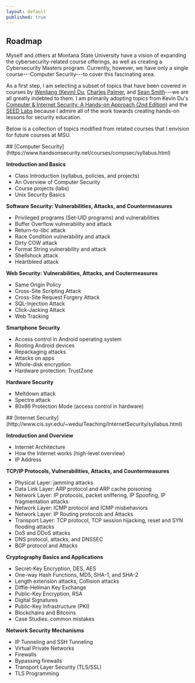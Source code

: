 ```yaml
---
layout: default
published: true
---
```


## Roadmap

Myself and others at Montana State University have a vision of expanding the cybersecurity-related course offerings,
  as well as creating a Cybersecurity Masters program.
Currently, however, we have only a single course---Computer Security---to cover this fascinating area.

As a first step, I am selecting a subset of topics that have been covered in courses by
  [Wenliang (Kevin) Du](http://www.cis.syr.edu/~wedu/),
  [Charles Palmer](https://www.cs.dartmouth.edu/~ccpalmer/), and
  [Sean Smith](https://cs.dartmouth.edu/~sws/)---we are all greatly indebted to them.
I am primarily adopting topics from Kevin Du's [Computer & Internet Security: A Hands-on Approach (2nd Edition)](https://www.handsonsecurity.net) and the [SEED Labs](https://seedsecuritylabs.org)
  because I admire all of the work towards creating hands-on lessons for security education.

Below is a collection of topics modified from related courses that I envision for future courses at MSU.

<!-- Row 1 -->
<div class="row">

<div class="col-md-6 order-1 mt-3" markdown="1">
## [Computer Security](https://www.handsonsecurity.net/courses/compsec/syllabus.html)

**Introduction and Basics**
- Class Introduction (syllabus, policies, and projects)
- An Overview of Computer Security
- Course projects (labs)
- Unix Security Basics

**Software Security: Vulnerabilities, Attacks, and Countermeasures**
- Privileged programs (Set-UID programs) and vulnerabilities
- Buffer Overflow vulnerability and attack
- Return-to-libc attack
- Race Condition vulnerability and attack
- Dirty COW attack
- Format String vulnerability and attack
- Shellshock attack
- Heartbleed attack

**Web Security: Vulnerabilities, Attacks, and Coutermeasures**
- Same Origin Policy
- Cross-Site Scripting Attack
- Cross-Site Request Forgery Attack
- SQL-Injection Attack
- Click-Jacking Attack
- Web Tracking

**Smartphone Security**
- Access control in Android operating system
- Rooting Android devices
- Repackaging attacks
- Attacks on apps
- Whole-disk encryption
- Hardware protection: TrustZone

**Hardware Security**
- Meltdown attack
- Spectre attack
- 80x86 Protection Mode (access control in hardware)
</div>

<div class="col-md-6 order-2 mt-3" markdown="1">
## [Internet Security](http://www.cis.syr.edu/~wedu/Teaching/InternetSecurity/syllabus.html)

**Introduction and Overview**
- Internet Architecture
- How the Internet works (high-level overview)
- IP Address

**TCP/IP Protocols, Vulnerabilities, Attacks, and Countermeasures**
- Physical Layer: jamming attacks
- Data Link Layer: ARP protocol and ARP cache poisoning
- Network Layer: IP protocols, packet sniffering, IP Spoofing, IP fragmentation attacks
- Network Layer: ICMP protocol and ICMP misbehaviors
- Network Layer: IP Routing protocols and Attacks
- Transport Layer: TCP protocol, TCP session hijacking, reset and SYN flooding attacks
- DoS and DDoS attacks
- DNS protocol, attacks, and DNSSEC
- BGP protocol and Attacks

**Cryptography Basics and Applications**
- Secret-Key Encryption, DES, AES
- One-way Hash Functions, MD5, SHA-1, and SHA-2
- Length extension attacks, Collision attacks
- Diffie-Hellman Key Exchange
- Public-Key Encryption, RSA
- Digital Signatures
- Public-Key Infrastructure (PKI)
- Blockchains and Bitcoins
- Case Studies: common mistakes

**Network Security Mechanisms**
- IP Tunneling and SSH Tunneling
- Virtual Private Networks
- Firewalls
- Bypassing firewalls
- Transport Layer Security (TLS/SSL)
- TLS Programming
</div>

</div>
